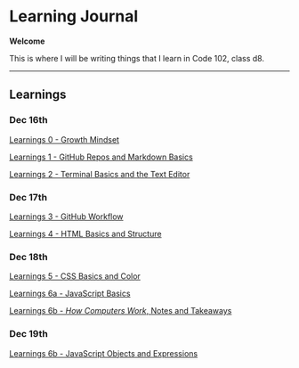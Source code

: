 # Learning Journal

**Welcome**

This is where I will be writing things that I learn in Code 102, class d8.

---

## Learnings

### Dec 16th

[Learnings 0 - Growth Mindset](https://zx37.github.io/learning-journal/learnings-2)

[Learnings 1 - GitHub Repos and Markdown Basics](https://zx37.github.io/learning-journal/learnings-1)

[Learnings 2 - Terminal Basics and the Text Editor](https://zx37.github.io/learning-journal/learnings-2)

### Dec 17th

[Learnings 3 - GitHub Workflow](https://zx37.github.io/learning-journal/learnings-3)

[Learnings 4 - HTML Basics and Structure](https://zx37.github.io/learning-journal/learnings-4)

### Dec 18th

[Learnings 5 - CSS Basics and Color](https://zx37.github.io/learning-journal/learnings-5)

[Learnings 6a - JavaScript Basics](https://zx37.github.io/learning-journal/learnings-6a)

[Learnings 6b - *How Computers Work*, Notes and Takeaways](https://zx37.github.io/learning-journal/learnings-6b)

### Dec 19th

[Learnings 6b - JavaScript Objects and Expressions](https://zx37.github.io/learning-journal/learnings-6b)